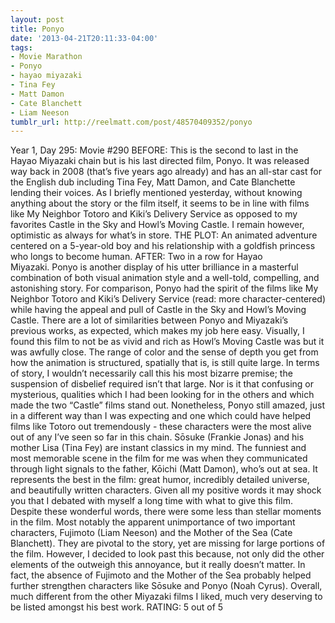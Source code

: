 ```yaml
---
layout: post
title: Ponyo
date: '2013-04-21T20:11:33-04:00'
tags:
- Movie Marathon
- Ponyo
- hayao miyazaki
- Tina Fey
- Matt Damon
- Cate Blanchett
- Liam Neeson
tumblr_url: http://reelmatt.com/post/48570409352/ponyo
---
```



Year 1, Day 295: Movie #290
BEFORE: This is the second to last in the Hayao Miyazaki chain but is his last directed film, Ponyo. It was released way back in 2008 (that’s five years ago already) and has an all-star cast for the English dub including Tina Fey, Matt Damon, and Cate Blanchette lending their voices. As I briefly mentioned yesterday, without knowing anything about the story or the film itself, it seems to be in line with films like My Neighbor Totoro and Kiki’s Delivery Service as opposed to my favorites Castle in the Sky and Howl’s Moving Castle. I remain however, optimistic as always for what’s in store.
THE PLOT: An animated adventure centered on a 5-year-old boy and his relationship with a goldfish princess who longs to become human.
AFTER: Two in a row for Hayao Miyazaki. Ponyo is another display of his utter brilliance in a masterful combination of both visual animation style and a well-told, compelling, and astonishing story. For comparison, Ponyo had the spirit of the films like My Neighbor Totoro and Kiki’s Delivery Service (read: more character-centered) while having the appeal and pull of Castle in the Sky and Howl’s Moving Castle.
There are a lot of similarities between Ponyo and Miyazaki’s previous works, as expected, which makes my job here easy. Visually, I found this film to not be as vivid and rich as Howl’s Moving Castle was but it was awfully close. The range of color and the sense of depth you get from how the animation is structured, spatially that is, is still quite large. In terms of story, I wouldn’t necessarily call this his most bizarre premise; the suspension of disbelief required isn’t that large. Nor is it that confusing or mysterious, qualities which I had been looking for in the others and which made the two “Castle” films stand out. Nonetheless, Ponyo still amazed, just in a different way than I was expecting and one which could have helped films like Totoro out tremendously - these characters were the most alive out of any I’ve seen so far in this chain. Sōsuke (Frankie Jonas) and his mother Lisa (Tina Fey) are instant classics in my mind. The funniest and most memorable scene in the film for me was when they communicated through light signals to the father, Kōichi (Matt Damon), who’s out at sea. It represents the best in the film: great humor, incredibly detailed universe, and beautifully written characters.
Given all my positive words it may shock you that I debated with myself a long time with what to give this film. Despite these wonderful words, there were some less than stellar moments in the film. Most notably the apparent unimportance of two important characters, Fujimoto (Liam Neeson) and the Mother of the Sea (Cate Blanchett). They are pivotal to the story, yet are missing for large portions of the film. However, I decided to look past this because, not only did the other elements of the outweigh this annoyance, but it really doesn’t matter. In fact, the absence of Fujimoto and the Mother of the Sea probably helped further strengthen characters like Sōsuke and Ponyo (Noah Cyrus). Overall, much different from the other Miyazaki films I liked, much very deserving to be listed amongst his best work.
RATING: 5 out of 5
